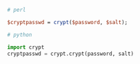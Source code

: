 
```perl
# perl

$cryptpasswd = crypt($password, $salt);
```

```python
# python

import crypt
cryptpasswd = crypt.crypt(password, salt)
```